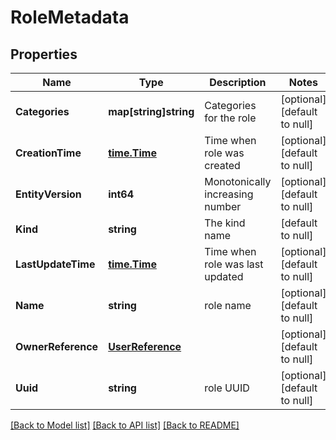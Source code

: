 # RoleMetadata

## Properties
Name | Type | Description | Notes
------------ | ------------- | ------------- | -------------
**Categories** | **map[string]string** | Categories for the role | [optional] [default to null]
**CreationTime** | [**time.Time**](time.Time.md) | Time when role was created | [optional] [default to null]
**EntityVersion** | **int64** | Monotonically increasing number | [optional] [default to null]
**Kind** | **string** | The kind name | [default to null]
**LastUpdateTime** | [**time.Time**](time.Time.md) | Time when role was last updated | [optional] [default to null]
**Name** | **string** | role name | [optional] [default to null]
**OwnerReference** | [**UserReference**](user_reference.md) |  | [optional] [default to null]
**Uuid** | **string** | role UUID | [optional] [default to null]

[[Back to Model list]](../README.md#documentation-for-models) [[Back to API list]](../README.md#documentation-for-api-endpoints) [[Back to README]](../README.md)
